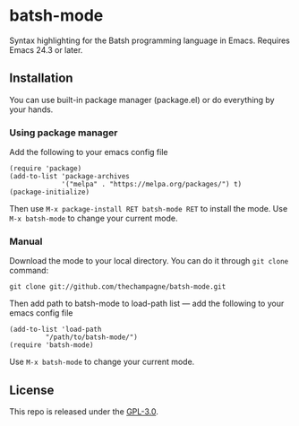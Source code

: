 # batsh-mode

Syntax highlighting for the Batsh programming language in Emacs. Requires Emacs 24.3 or later.

## Installation

You can use built-in package manager (package.el) or do everything by your hands.

### Using package manager

Add the following to your emacs config file

```elisp
(require 'package)
(add-to-list 'package-archives
             '("melpa" . "https://melpa.org/packages/") t)
(package-initialize)
```

Then use `M-x package-install RET batsh-mode RET` to install the mode.
Use `M-x batsh-mode` to change your current mode.

### Manual

Download the mode to your local directory. You can do it through `git clone` command:

```
git clone git://github.com/thechampagne/batsh-mode.git
```

Then add path to batsh-mode to load-path list — add the following to your emacs config file

```elisp
(add-to-list 'load-path
	     "/path/to/batsh-mode/")
(require 'batsh-mode)
```

Use `M-x batsh-mode` to change your current mode.

## License

This repo is released under the [GPL-3.0](https://github.com/thechampagne/batsh-mode/blob/main/LICENSE).
